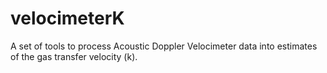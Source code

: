 velocimeterK
============

A set of tools to process Acoustic Doppler Velocimeter data into estimates of the gas transfer velocity (k). 
